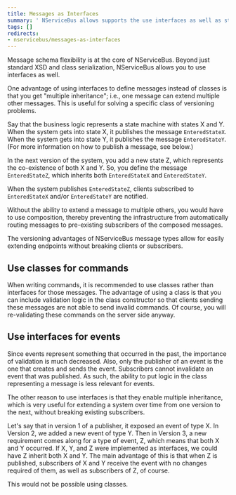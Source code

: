 ```yaml
---
title: Messages as Interfaces
summary: ' NServiceBus allows supports the use interfaces as well as standard XSD and class serialization.'
tags: []
redirects:
- nservicebus/messages-as-interfaces
---
```


Message schema flexibility is at the core of NServiceBus. Beyond just standard XSD and class serialization, NServiceBus allows you to use interfaces as well.

One advantage of using interfaces to define messages instead of classes is that you get "multiple inheritance"; i.e., one message can extend multiple other messages. This is useful for solving a specific class of versioning problems.

Say that the business logic represents a state machine with states X and Y. When the system gets into state X, it publishes the message `EnteredStateX`. When the system gets into state Y, it publishes the message `EnteredStateY`. (For more information on how to publish a message, see below.)

In the next version of the system, you add a new state Z, which represents the co-existence of both X and Y. So, you define the message `EnteredStateZ`, which inherits both `EnteredStateX` and `EnteredStateY`.

When the system publishes `EnteredStateZ`, clients subscribed to `EnteredStateX` and/or `EnteredStateY` are notified.

Without the ability to extend a message to multiple others, you would have to use composition, thereby preventing the infrastructure from automatically routing messages to pre-existing subscribers of the composed messages.

The versioning advantages of NServiceBus message types allow for easily extending endpoints without breaking clients or subscribers.


## Use classes for commands

When writing commands, it is recommended to use classes rather than interfaces for those messages. The advantage of using a class is that you can include validation logic in the class constructor so that clients sending these messages are not able to send invalid commands. Of course, you will re-validating these commands on the server side anyway.


## Use interfaces for events

Since events represent something that occurred in the past, the importance of validation is much decreased. Also, only the publisher of an event is the one that creates and sends the event. Subscribers cannot invalidate an event that was published. As such, the ability to put logic in the class representing a message is less relevant for events.

The other reason to use interfaces is that they enable multiple inheritance, which is very useful for extending a system over time from one version to the next, without breaking existing subscribers.

Let's say that in version 1 of a publisher, it exposed an event of type X. In Version 2, we added a new event of type Y. Then in Version 3, a new requirement comes along for a type of event, Z, which means that both X and Y occurred. If X, Y, and Z were implemented as interfaces, we could have Z inherit both X and Y. The main advantage of this is that when Z is published, subscribers of X and Y receive the event with no changes required of them, as well as subscribers of Z, of course.

This would not be possible using classes.